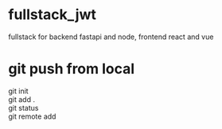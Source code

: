# fullstack_jwt
fullstack for backend fastapi and node, frontend react and vue

# git push from local
git init \
git add . \
git status \
git remote add 
